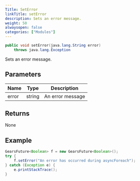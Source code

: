 ```yaml
---
Title: SetError
linkTitle: setError
description: Sets an error message.
weight: 50
alwaysopen: false
categories: ["Modules"]
---
```


```java
public void setError​(java.lang.String error) 
	throws java.lang.Exception
```

Sets an error message.

## Parameters

| Name | Type | Description |
|------|------|-------------|
| error | string | An error message |

## Returns

None

## Example

```java
GearsFuture<Boolean> f = new GearsFuture<Boolean>();
try {
	f.setError("An error has occurred during asyncForeach");
} catch (Exception e) {
	e.printStackTrace();
}
```
